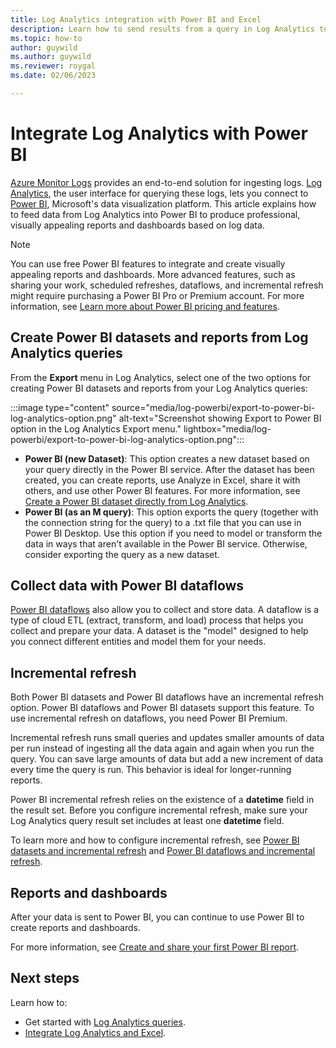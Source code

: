 ```yaml
---
title: Log Analytics integration with Power BI and Excel
description: Learn how to send results from a query in Log Analytics to Power BI.
ms.topic: how-to
author: guywild
ms.author: guywild
ms.reviewer: roygal
ms.date: 02/06/2023

---
```

# Integrate Log Analytics with Power BI

[Azure Monitor Logs](../logs/data-platform-logs.md) provides an end-to-end solution for ingesting logs. [Log Analytics](../data-platform.md), the user interface for querying these logs, lets you connect to [Power BI](https://powerbi.microsoft.com/), Microsoft's data visualization platform. This article explains how to feed data from Log Analytics into Power BI to produce professional, visually appealing reports and dashboards based on log data.

> [!NOTE]
> You can use free Power BI features to integrate and create visually appealing reports and dashboards. More advanced features, such as sharing your work, scheduled refreshes, dataflows, and incremental refresh might require purchasing a Power BI Pro or Premium account. For more information, see [Learn more about Power BI pricing and features](https://powerbi.microsoft.com/pricing/).

## Create Power BI datasets and reports from Log Analytics queries

From the **Export** menu in Log Analytics, select one of the two options for creating Power BI datasets and reports from your Log Analytics queries:

:::image type="content" source="media/log-powerbi/export-to-power-bi-log-analytics-option.png" alt-text="Screenshot showing Export to Power BI option in the Log Analytics Export menu." lightbox="media/log-powerbi/export-to-power-bi-log-analytics-option.png":::
 
- **Power BI (new Dataset)**: This option creates a new dataset based on your query directly in the Power BI service. After the dataset has been created, you can create reports, use Analyze in Excel, share it with others, and use other Power BI features. For more information, see [Create a Power BI dataset directly from Log Analytics](/power-bi/connect-data/create-dataset-log-analytics).
- **Power BI (as an M query)**: This option exports the query (together with the connection string for the query) to a .txt file that you can use in Power BI Desktop. Use this option if you need to model or transform the data in ways that aren't available in the Power BI service. Otherwise, consider exporting the query as a new dataset.

## Collect data with Power BI dataflows

[Power BI dataflows](/power-bi/service-dataflows-overview) also allow you to collect and store data. A dataflow is a type of cloud ETL (extract, transform, and load) process that helps you collect and prepare your data. A dataset is the "model" designed to help you connect different entities and model them for your needs.

## Incremental refresh

Both Power BI datasets and Power BI dataflows have an incremental refresh option. Power BI dataflows and Power BI datasets support this feature. To use incremental refresh on dataflows, you need Power BI Premium.

Incremental refresh runs small queries and updates smaller amounts of data per run instead of ingesting all the data again and again when you run the query. You can save large amounts of data but add a new increment of data every time the query is run. This behavior is ideal for longer-running reports.

Power BI incremental refresh relies on the existence of a **datetime** field in the result set. Before you configure incremental refresh, make sure your Log Analytics query result set includes at least one **datetime** field.

To learn more and how to configure incremental refresh, see [Power BI datasets and incremental refresh](/power-bi/service-premium-incremental-refresh) and [Power BI dataflows and incremental refresh](/power-bi/service-dataflows-incremental-refresh).

## Reports and dashboards

After your data is sent to Power BI, you can continue to use Power BI to create reports and dashboards.

For more information, see [Create and share your first Power BI report](/training/modules/build-your-first-power-bi-report/).

## Next steps

Learn how to:
- Get started with [Log Analytics queries](./log-query-overview.md).
- [Integrate Log Analytics and Excel](log-excel.md).